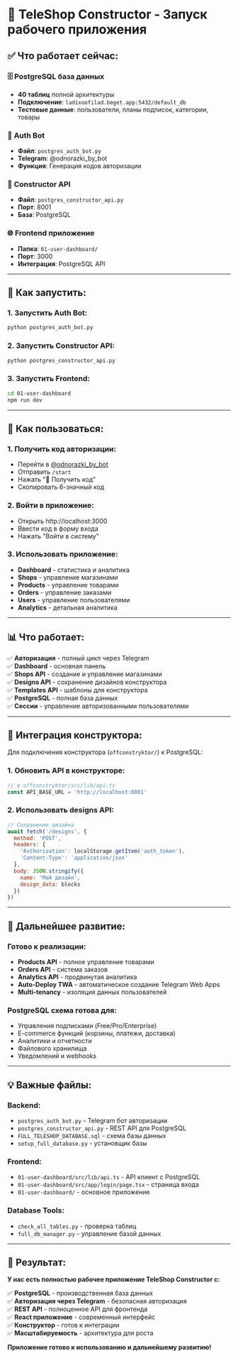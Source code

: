 # 🎯 TeleShop Constructor - Запуск рабочего приложения

## ✅ **Что работает сейчас:**

### 🗄️ **PostgreSQL база данных**
- **40 таблиц** полной архитектуры
- **Подключение**: `ladixoofilad.beget.app:5432/default_db`
- **Тестовые данные**: пользователи, планы подписок, категории, товары

### 🤖 **Auth Bot**
- **Файл**: `postgres_auth_bot.py`
- **Telegram**: @odnorazki_by_bot
- **Функция**: Генерация кодов авторизации

### 🔧 **Constructor API**
- **Файл**: `postgres_constructor_api.py`
- **Порт**: 8001
- **База**: PostgreSQL

### 🌐 **Frontend приложение**
- **Папка**: `01-user-dashboard/`
- **Порт**: 3000
- **Интеграция**: PostgreSQL API

---

## 🚀 **Как запустить:**

### **1. Запустить Auth Bot:**
```bash
python postgres_auth_bot.py
```

### **2. Запустить Constructor API:**
```bash
python postgres_constructor_api.py
```

### **3. Запустить Frontend:**
```bash
cd 01-user-dashboard
npm run dev
```

---

## 🧪 **Как пользоваться:**

### **1. Получить код авторизации:**
- Перейти в [@odnorazki_by_bot](https://t.me/odnorazki_by_bot)
- Отправить `/start`
- Нажать "🔑 Получить код"
- Скопировать 6-значный код

### **2. Войти в приложение:**
- Открыть http://localhost:3000
- Ввести код в форму входа
- Нажать "Войти в систему"

### **3. Использовать приложение:**
- **Dashboard** - статистика и аналитика
- **Shops** - управление магазинами
- **Products** - управление товарами
- **Orders** - управление заказами
- **Users** - управление пользователями
- **Analytics** - детальная аналитика

---

## 📊 **Что работает:**

✅ **Авторизация** - полный цикл через Telegram  
✅ **Dashboard** - основная панель  
✅ **Shops API** - создание и управление магазинами  
✅ **Designs API** - сохранение дизайнов конструктора  
✅ **Templates API** - шаблоны для конструктора  
✅ **PostgreSQL** - полная база данных  
✅ **Сессии** - управление авторизованными пользователями  

---

## 🎨 **Интеграция конструктора:**

Для подключения конструктора (`offconstryktor/`) к PostgreSQL:

### **1. Обновить API в конструкторе:**
```javascript
// в offconstryktor/src/lib/api.ts
const API_BASE_URL = 'http://localhost:8001'
```

### **2. Использовать designs API:**
```javascript
// Сохранение дизайна
await fetch('/designs', {
  method: 'POST',
  headers: { 
    'Authorization': localStorage.getItem('auth_token'),
    'Content-Type': 'application/json'
  },
  body: JSON.stringify({
    name: 'Мой дизайн',
    design_data: blocks
  })
})
```

---

## 🔧 **Дальнейшее развитие:**

### **Готово к реализации:**
- **Products API** - полное управление товарами
- **Orders API** - система заказов
- **Analytics API** - продвинутая аналитика
- **Auto-Deploy TWA** - автоматическое создание Telegram Web Apps
- **Multi-tenancy** - изоляция данных пользователей

### **PostgreSQL схема готова для:**
- Управления подписками (Free/Pro/Enterprise)
- E-commerce функций (корзины, платежи, доставка)
- Аналитики и отчетности
- Файлового хранилища
- Уведомлений и webhooks

---

## 💡 **Важные файлы:**

### **Backend:**
- `postgres_auth_bot.py` - Telegram бот авторизации
- `postgres_constructor_api.py` - REST API для PostgreSQL
- `FULL_TELESHOP_DATABASE.sql` - схема базы данных
- `setup_full_database.py` - установщик базы

### **Frontend:**
- `01-user-dashboard/src/lib/api.ts` - API клиент с PostgreSQL
- `01-user-dashboard/src/app/login/page.tsx` - страница входа
- `01-user-dashboard/` - основное приложение

### **Database Tools:**
- `check_all_tables.py` - проверка таблиц
- `full_db_manager.py` - управление базой данных

---

## 🎉 **Результат:**

**У нас есть полностью рабочее приложение TeleShop Constructor с:**

✅ **PostgreSQL** - производственная база данных  
✅ **Авторизация через Telegram** - безопасная авторизация  
✅ **REST API** - полноценное API для фронтенда  
✅ **React приложение** - современный интерфейс  
✅ **Конструктор** - готов к интеграции  
✅ **Масштабируемость** - архитектура для роста  

**Приложение готово к использованию и дальнейшему развитию!** 